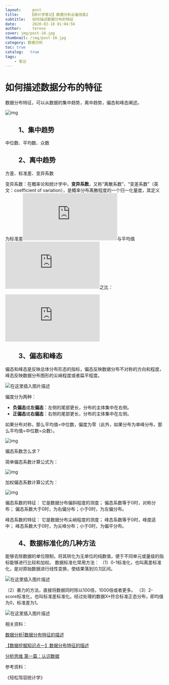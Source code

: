 ```yaml
---
layout:     post
title:     【统计学笔记】数据分析必备技能2
subtitle:   如何描述数据分布的特征
date:       2020-02-10 01:04:56
author:     terese
cover: img/post-10.jpg
thumbnail: /img/post-10.jpg
category: 数据分析
toc: true
catalog:   true
tags:
    - 笔记
---
```


# 如何描述数据分布的特征
<!--more-->
数据分布特征，可以从数据的集中趋势，离中趋势，偏态和峰态阐述。

![img](https://img-blog.csdnimg.cn/20200217162835307.png)![点击并拖拽以移动](data:image/gif;base64,R0lGODlhAQABAPABAP///wAAACH5BAEKAAAALAAAAAABAAEAAAICRAEAOw==)

## 　　1、集中趋势

中位数、平均数、众数

## 　　2、离中趋势

方差、标准差、变异系数

变异系数：在概率论和统计学中，**变异系数**，又称“离散系数”、“变差系数”（英文：coefficient of variation），是概率分布离散程度的一个归一化量度，其定义为标准差![{\displaystyle \ \sigma }](https://private.codecogs.com/gif.latex?%7B%5Cdisplaystyle%20%5C%20%5Csigma%20%7D)与平均值![{\displaystyle \ \mu }](https://private.codecogs.com/gif.latex?%7B%5Cdisplaystyle%20%5C%20%5Cmu%20%7D)之比：

![c_v = {\sigma \over \mu }](https://private.codecogs.com/gif.latex?c_v%20%3D%20%7B%5Csigma%20%5Cover%20%5Cmu%20%7D)

## 　　3、偏态和峰态

偏态和峰态是反映总体分布形态的指标，偏态反映数据分布不对称的方向和程度，峰态反映数据分布图形的尖峭程度或者扁平程度。

![在这里插入图片描述](https://img-blog.csdnimg.cn/20190217201506584.png)![点击并拖拽以移动](data:image/gif;base64,R0lGODlhAQABAPABAP///wAAACH5BAEKAAAALAAAAAABAAEAAAICRAEAOw==)

偏度分为两种：

- **负偏态**或**左偏态**：左侧的尾部更长，分布的主体集中在右侧。
- **正偏态**或**右偏态**：右侧的尾部更长，分布的主体集中在左侧。

如果分布对称，那么平均值=中位数，偏度为零（此外，如果分布为单峰分布，那么平均值=中位数=众数）。

![img](https://imgconvert.csdnimg.cn/aHR0cHM6Ly9nc3MzLmJkc3RhdGljLmNvbS83UG8zZFNhZ194STRraEdrcG9XSzFIRjZoaHkvYmFpa2UvdyUzRDI2OCUzQmclM0QwL3NpZ249OWUyNmRjMDNkMzJhNjA1OTUyMTBlNjFjMTAwZjUzYTYvMWFkNWFkNmVkZGM0NTFkYTRlZTIzYzIxYjJmZDUyNjZkMTE2MzJlNy5qcGc?x-oss-process=image/format,png)![点击并拖拽以移动](data:image/gif;base64,R0lGODlhAQABAPABAP///wAAACH5BAEKAAAALAAAAAABAAEAAAICRAEAOw==)

偏态系数怎么求？

简单偏态系数计算公式为：

![img](https://imgconvert.csdnimg.cn/aHR0cHM6Ly9ia2ltZy5jZG4uYmNlYm9zLmNvbS9waWMvYzk5NWQxNDNhZDRiZDExMzA1MmNlZWM3NTFhZmE0MGY0YWZiMDU2NQ?x-oss-process=image/format,png)![点击并拖拽以移动](data:image/gif;base64,R0lGODlhAQABAPABAP///wAAACH5BAEKAAAALAAAAAABAAEAAAICRAEAOw==)



加权偏态系数计算公式为：

![img](https://imgconvert.csdnimg.cn/aHR0cHM6Ly9ia2ltZy5jZG4uYmNlYm9zLmNvbS9waWMvODYwMWExOGI4N2Q2Mjc3ZjAwNGM2YWNkMjMzODFmMzBlODI0ZmNlZA?x-oss-process=image/format,png)![点击并拖拽以移动](data:image/gif;base64,R0lGODlhAQABAPABAP///wAAACH5BAEKAAAALAAAAAABAAEAAAICRAEAOw==)

偏态系数的特征：
它是数据分布偏斜程度的测度；
偏态系数等于0时，对称分布；
偏态系数大于0时，为右偏分布；小于0时，为左偏分布。


峰态系数的特征：
它是数据分布尖峭程度的测度；
峰态系数等于0时，峰度适中；
峰态系数大于0时，为尖峰分布；小于0时，为偏平分布。



## 　　4、数据标准化的几种方法

能够去除数据的单位限制，将其转化为无单位的纯数值，便于不同单元或量级的指标能够进行比较和加权。
数据标准化常用方法：
（1）0-1标准化，也叫离差标准化，是对原始数据进行线性变换，使结果落到[0,1]区间。

![在这里插入图片描述](https://img-blog.csdnimg.cn/20190217202553222.png)![点击并拖拽以移动](data:image/gif;base64,R0lGODlhAQABAPABAP///wAAACH5BAEKAAAALAAAAAABAAEAAAICRAEAOw==)

（2）暴力的方法，直接将数据同时除以100倍，1000倍或者更多。
（3）2-score标准化，也叫标准差标准化。经过处理的数据X*符合标准正态分布，即均值为0，标准差为1。

![在这里插入图片描述](https://img-blog.csdnimg.cn/20190217202959602.png)![点击并拖拽以移动](data:image/gif;base64,R0lGODlhAQABAPABAP///wAAACH5BAEKAAAALAAAAAABAAEAAAICRAEAOw==)



相关资料：

[数据分析|数据分布特征的描述]()

[【数据挖掘知识点一】数据分布特征的描述](https://blog.csdn.net/fjssharpsword/article/details/74911180)

[分析思维 第一篇：认识数据](https://www.cnblogs.com/ljhdo/p/5146811.html)

参考资料：

《轻松驾驭统计学》

